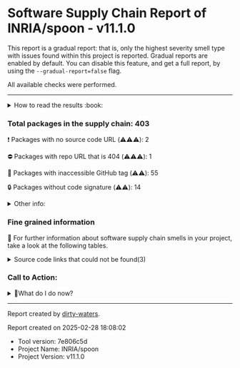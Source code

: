 
# Software Supply Chain Report of INRIA/spoon - v11.1.0


This report is a gradual report: that is, only the highest severity smell type with issues found within this project is reported.
Gradual reports are enabled by default. You can disable this feature, and get a full report, by using the `--gradual-report=false` flag.

All available checks were performed.

---


<details>
    <summary>How to read the results :book: </summary>
    
 Dirty-waters has analyzed your project dependencies and found different categories for each of them:

    
 - ⚠️⚠️⚠️ : high severity 

    
 - ⚠️⚠️: medium severity 

    
 - ⚠️: low severity 

</details>
        

 ### Total packages in the supply chain: 403


:heavy_exclamation_mark: Packages with no source code URL (⚠️⚠️⚠️): 2

:no_entry: Packages with repo URL that is 404 (⚠️⚠️⚠️): 1

:wrench: Packages with inaccessible GitHub tag (⚠️⚠️): 55

:lock: Packages without code signature (⚠️⚠️): 14


<details>
    <summary>Other info:</summary>
    
- Source code repo is not hosted on GitHub:  87

    This could be due, for example, to the package being hosted on a different platform.

    This does not mean that the source code URL is invalid.

    However, for non-GitHub repositories, not all checks can currently be performed.

|   index | package_name                                                       | github_url                                                                               | command         |
|--------:|:-------------------------------------------------------------------|:-----------------------------------------------------------------------------------------|:----------------|
|       1 | org.ow2.asm:asm@9.6                                                | https://gitlab.ow2.org/asm/asm/                                                          | resolve-plugins |
|       2 | org.eclipse.aether:aether-spi@1.0.0.v20140518                      | http://git.eclipse.org/c/aether/aether-core.git/tree/aether-spi/                         | resolve-plugins |
|       3 | org.eclipse.aether:aether-impl@1.0.0.v20140518                     | http://git.eclipse.org/c/aether/aether-core.git/tree/aether-impl/                        | resolve-plugins |
|       4 | org.eclipse.aether:aether-api@1.0.0.v20140518                      | http://git.eclipse.org/c/aether/aether-core.git/tree/aether-api/                         | resolve-plugins |
|       5 | org.eclipse.sisu:org.eclipse.sisu.plexus@0.3.5                     | http://git.eclipse.org/c/sisu/org.eclipse.sisu.plexus.git/tree/org.eclipse.sisu.plexus/  | resolve-plugins |
|       6 | javax.annotation:javax.annotation-api@1.2                          | http://java.net/projects/glassfish/sources/svn/show/tags/javax.annotation-api-1.2        | resolve-plugins |
|       7 | org.eclipse.sisu:org.eclipse.sisu.inject@0.3.5                     | http://git.eclipse.org/c/sisu/org.eclipse.sisu.inject.git/tree/org.eclipse.sisu.inject/  | resolve-plugins |
|       8 | javax.inject:javax.inject@1                                        | http://code.google.com/p/atinject/source/checkout                                        | resolve         |
|       9 | aopalliance:aopalliance@1.0                                        | null object or invalid expression                                                        | resolve-plugins |
|      10 | com.google.guava:guava@16.0.1                                      | http://code.google.com/p/guava-libraries/source/browse/guava                             | resolve-plugins |
|      11 | org.sonatype.plexus:plexus-sec-dispatcher@1.3                      | No_repo_info_found                                                                       | resolve-plugins |
|      12 | org.sonatype.plexus:plexus-cipher@1.4                              | No_repo_info_found                                                                       | resolve-plugins |
|      13 | org.eclipse.aether:aether-util@1.0.0.v20140518                     | http://git.eclipse.org/c/aether/aether-core.git/tree/aether-util/                        | resolve-plugins |
|      14 | commons-io:commons-io@2.6                                          | https://git-wip-us.apache.org/repos/asf?p=commons-io.git                                 | resolve-plugins |
|      15 | org.apache.commons:commons-compress@1.20                           | https://gitbox.apache.org/repos/asf?p=commons-compress.git                               | resolve-plugins |
|      16 | org.tukaani:xz@1.9                                                 | https://git.tukaani.org/?p=xz-java.git                                                   | resolve-plugins |
|      17 | org.codehaus.plexus:plexus-i18n@1.0-beta-10                        | http://fisheye.codehaus.org/browse/plexus/plexus-components/tags/plexus-i18n-1.0-beta-10 | resolve-plugins |
|      18 | org.apache.xbean:xbean-reflect@3.7                                 | http://svn.apache.org/viewvc/geronimo/xbean/tags/xbean-3.7/xbean-reflect                 | resolve-plugins |
|      19 | com.google.collections:google-collections@1.0                      | http://code.google.com/p/google-collections/source/browse/                               | resolve-plugins |
|      20 | org.apache.commons:commons-lang3@3.8.1                             | https://git-wip-us.apache.org/repos/asf?p=commons-lang.git                               | resolve-plugins |
|      21 | org.apache.commons:commons-text@1.3                                | https://git-wip-us.apache.org/repos/asf?p=commons-text.git                               | resolve-plugins |
|      22 | commons-logging:commons-logging@1.2                                | http://svn.apache.org/repos/asf/commons/proper/logging/trunk                             | resolve-plugins |
|      23 | commons-codec:commons-codec@1.11                                   | http://svn.apache.org/viewvc/commons/proper/codec/trunk                                  | resolve-plugins |
|      24 | org.apache.velocity:velocity@1.7                                   | http://svn.apache.org/viewvc/velocity/engine/trunk                                       | resolve-plugins |
|      25 | commons-lang:commons-lang@2.4                                      | http://svn.apache.org/viewvc/commons/proper/lang/trunk                                   | resolve-plugins |
|      26 | org.apache.velocity:velocity-tools@2.0                             | http://svn.apache.org/repos/asf/velocity/tools/trunk                                     | resolve-plugins |
|      27 | commons-beanutils:commons-beanutils@1.7.0                          | null object or invalid expression                                                        | resolve-plugins |
|      28 | commons-digester:commons-digester@1.8                              | http://svn.apache.org/repos/asf/jakarta/commons/proper/digester/trunk                    | resolve-plugins |
|      29 | commons-chain:commons-chain@1.1                                    | http://svn.apache.org/viewcvs.cgi                                                        | resolve-plugins |
|      30 | dom4j:dom4j@1.1                                                    | null object or invalid expression                                                        | resolve-plugins |
|      31 | oro:oro@2.0.8                                                      | null object or invalid expression                                                        | resolve-plugins |
|      32 | commons-collections:commons-collections@3.2.2                      | http://svn.apache.org/viewvc/commons/proper/collections/trunk                            | resolve-plugins |
|      33 | javax.servlet:javax.servlet-api@3.1.0                              | http://java.net/projects/glassfish/sources/svn/show/tags/javax.servlet-api-3.1.0         | resolve-plugins |
|      34 | org.apache.commons:commons-lang3@3.14.0                            | https://gitbox.apache.org/repos/asf?p=commons-lang.git                                   | resolve-plugins |
|      35 | org.apache.commons:commons-text@1.11.0                             | https://gitbox.apache.org/repos/asf?p=commons-text.git                                   | resolve-plugins |
|      36 | org.eclipse.jgit:org.eclipse.jgit@5.13.3.202401111512-r            | https://git.eclipse.org/r/plugins/gitiles/jgit/jgit/org.eclipse.jgit                     | resolve-plugins |
|      37 | org.eclipse.jgit:org.eclipse.jgit.ssh.apache@5.13.3.202401111512-r | https://git.eclipse.org/r/plugins/gitiles/jgit/jgit/org.eclipse.jgit.ssh.apache          | resolve-plugins |
|      38 | commons-io:commons-io@2.11.0                                       | https://gitbox.apache.org/repos/asf?p=commons-io.git                                     | resolve-plugins |
|      39 | com.google.code.findbugs:jsr305@2.0.0                              | http://findbugs.googlecode.com/svn/trunk/                                                | resolve-plugins |
|      40 | org.ow2.asm:asm@5.0.3                                              | http://svn.forge.objectweb.org/cgi-bin/viewcvs.cgi/asm/trunk/asm/                        | resolve-plugins |
|      41 | org.ow2.asm:asm-commons@5.0.3                                      | http://svn.forge.objectweb.org/cgi-bin/viewcvs.cgi/asm/trunk/asm-commons/                | resolve-plugins |
|      42 | org.ow2.asm:asm-tree@5.0.3                                         | http://svn.forge.objectweb.org/cgi-bin/viewcvs.cgi/asm/trunk/asm-tree/                   | resolve-plugins |
|      43 | commons-lang:commons-lang@1.0                                      | null object or invalid expression                                                        | resolve-plugins |
|      44 | de.tototec:de.tototec.cmdoption@0.2.0                              | http://cmdoption.tototec.de/svn/cmdoption                                                | resolve-plugins |
|      45 | org.apache.commons:commons-text@1.12.0                             | https://gitbox.apache.org/repos/asf?p=commons-text.git                                   | resolve-plugins |
|      46 | commons-io:commons-io@2.15.1                                       | https://gitbox.apache.org/repos/asf?p=commons-io.git                                     | resolve-plugins |
|      47 | org.apache.commons:commons-compress@1.26.1                         | https://gitbox.apache.org/repos/asf?p=commons-compress.git                               | resolve-plugins |
|      48 | org.ow2.asm:asm@9.7                                                | https://gitlab.ow2.org/asm/asm/                                                          | resolve-plugins |
|      49 | org.sonatype.plexus:plexus-build-api@0.0.7                         | http://svn.sonatype.org/spice/tags/plexus-build-api-0.0.7                                | resolve-plugins |
|      50 | org.apache.velocity:velocity-engine-core@2.4                       | https://gitbox.apache.org/repos/asf?p=velocity-engine.git/velocity-engine-core           | resolve-plugins |
|      51 | org.apache.velocity.tools:velocity-tools-generic@3.1               | https://gitbox.apache.org/repos/asf?p=velocity-tools.git/velocity-tools-generic          | resolve-plugins |
|      52 | commons-beanutils:commons-beanutils@1.9.4                          | http://svn.apache.org/viewvc/commons/proper/beanutils/tags/BEANUTILS_1_9_3_RC3           | resolve-plugins |
|      53 | org.apache.commons:commons-digester3@3.2                           | http://svn.apache.org/viewvc/commons/proper/digester/tags/DIGESTER3_3_2_RC2              | resolve-plugins |
|      54 | org.apache.commons:commons-lang3@3.17.0                            | https://gitbox.apache.org/repos/asf?p=commons-lang.git                                   | resolve-plugins |
|      55 | org.apache.commons:commons-compress@1.26.2                         | https://gitbox.apache.org/repos/asf?p=commons-compress.git                               | resolve-plugins |
|      56 | commons-io:commons-io@2.18.0                                       | https://gitbox.apache.org/repos/asf?p=commons-io.git                                     | resolve-plugins |
|      57 | org.apache.bcel:bcel@6.10.0                                        | https://gitbox.apache.org/repos/asf?p=commons-bcel.git                                   | resolve-plugins |
|      58 | org.apache.commons:commons-collections4@4.4                        | https://git-wip-us.apache.org/repos/asf?p=commons-collections.git                        | resolve-plugins |
|      59 | commons-io:commons-io@2.16.1                                       | https://gitbox.apache.org/repos/asf?p=commons-io.git                                     | resolve         |
|      60 | commons-validator:commons-validator@1.9.0                          | https://gitbox.apache.org/repos/asf/commons-validator                                    | resolve-plugins |
|      61 | commons-digester:commons-digester@2.1                              | http://svn.apache.org/viewvc/commons/proper/digester/tags/DIGESTER_2_1_RC2               | resolve-plugins |
|      62 | commons-logging:commons-logging@1.3.2                              | https://gitbox.apache.org/repos/asf/commons-logging                                      | resolve-plugins |
|      63 | org.apache.maven:maven-core@3.1.0                                  | https://git-wip-us.apache.org/repos/asf?p=maven.git/maven-core                           | resolve-plugins |
|      64 | org.apache.maven:maven-settings@3.1.0                              | https://git-wip-us.apache.org/repos/asf?p=maven.git/maven-settings                       | resolve-plugins |
|      65 | org.apache.maven:maven-settings-builder@3.1.0                      | https://git-wip-us.apache.org/repos/asf?p=maven.git/maven-settings-builder               | resolve-plugins |
|      66 | org.apache.maven:maven-repository-metadata@3.1.0                   | https://git-wip-us.apache.org/repos/asf?p=maven.git/maven-repository-metadata            | resolve-plugins |
|      67 | org.apache.maven:maven-model-builder@3.1.0                         | https://git-wip-us.apache.org/repos/asf?p=maven.git/maven-model-builder                  | resolve-plugins |
|      68 | org.apache.maven:maven-aether-provider@3.1.0                       | https://git-wip-us.apache.org/repos/asf?p=maven.git/maven-aether-provider                | resolve-plugins |
|      69 | org.eclipse.aether:aether-spi@0.9.0.M2                             | http://git.eclipse.org/c/aether/aether-core.git/tree/aether-spi/                         | resolve-plugins |
|      70 | org.eclipse.aether:aether-impl@0.9.0.M2                            | http://git.eclipse.org/c/aether/aether-core.git/tree/aether-impl/                        | resolve-plugins |
|      71 | org.eclipse.aether:aether-api@0.9.0.M2                             | http://git.eclipse.org/c/aether/aether-core.git/tree/aether-api/                         | resolve-plugins |
|      72 | org.eclipse.aether:aether-util@0.9.0.M2                            | http://git.eclipse.org/c/aether/aether-core.git/tree/aether-util/                        | resolve-plugins |
|      73 | org.apache.maven:maven-artifact@3.1.0                              | https://git-wip-us.apache.org/repos/asf?p=maven.git/maven-artifact                       | resolve-plugins |
|      74 | org.apache.maven:maven-plugin-api@3.1.0                            | https://git-wip-us.apache.org/repos/asf?p=maven.git/maven-plugin-api                     | resolve-plugins |
|      75 | org.apache.maven:maven-model@2.2.1                                 | http://svn.apache.org/viewvc/maven/maven-2/tags/maven-2.2.1/maven-model                  | resolve-plugins |
|      76 | com.google.code.findbugs:jsr305@3.0.2                              | https://code.google.com/p/jsr-305/                                                       | resolve         |
|      77 | com.google.j2objc:j2objc-annotations@1.3                           | http://svn.sonatype.org/spice/tags/oss-parent-7/j2objc-annotations                       | resolve-plugins |
|      78 | net.sf.saxon:Saxon-HE@10.6                                         | https://dev.saxonica.com/repos/archive/opensource/                                       | resolve-plugins |
|      79 | org.apache.maven.shared:maven-shared-incremental@1.1               | http://svn.apache.org/viewvc/maven/shared/tags/maven-shared-incremental-1.1              | resolve-plugins |
|      80 | org.eclipse.jgit:org.eclipse.jgit@6.7.0.202309050840-r             | https://git.eclipse.org/r/plugins/gitiles/jgit/jgit/org.eclipse.jgit                     | resolve-plugins |
|      81 | org.apache.commons:commons-lang3@3.12.0                            | https://gitbox.apache.org/repos/asf?p=commons-lang.git                                   | resolve-plugins |
|      82 | org.ow2.asm:asm@9.4                                                | https://gitlab.ow2.org/asm/asm/                                                          | resolve-plugins |
|      83 | org.apache.maven.shared:maven-invoker@2.0.11                       | http://svn.apache.org/viewvc/maven/shared/tags/maven-invoker-2.0.11                      | resolve-plugins |
|      84 | com.martiansoftware:jsap@2.1                                       | http://jsap.cvs.sourceforge.net/jsap/                                                    | resolve         |
|      85 | org.apache.commons:commons-compress@1.27.0                         | https://gitbox.apache.org/repos/asf?p=commons-compress.git                               | resolve         |
|      86 | org.apache.commons:commons-lang3@3.16.0                            | https://gitbox.apache.org/repos/asf?p=commons-lang.git                                   | resolve         |
|      87 | org.kohsuke.metainf-services:metainf-services@1.11                 | http://metainf-services.kohsuke.org/                                                     | resolve         |
</details>

### Fine grained information

:dolphin: For further information about software supply chain smells in your project, take a look at the following tables.

<details>
<summary>Source code links that could not be found(3)</summary>
    


|   index | package_name                                  | github_url                    | github_exists   | command         |
|--------:|:----------------------------------------------|:------------------------------|:----------------|:----------------|
|       1 | org.sonatype.plexus:plexus-sec-dispatcher@1.3 | No_repo_info_found            |                 | resolve-plugins |
|       2 | org.sonatype.plexus:plexus-cipher@1.4         | No_repo_info_found            |                 | resolve-plugins |
|       3 | org.iq80.snappy:snappy@0.4                    | https://github.com/dain/snapy | False           | resolve-plugins |
</details>


### Call to Action:

                      
<details>
    <summary>👻What do I do now? </summary>
        For packages without source code & accessible release tags:  

        Pull Request to the maintainer of dependency, requesting correct repository metadata and proper tagging. 

        
For deprecated packages:

        1. Confirm the maintainer’s deprecation intention 
        2. Check for not deprecated versions
        
For packages without provenance:

        Open an issue in the dependency’s repository to request the inclusion of provenance and build attestation in the CI/CD pipeline. 
        
For packages that are forks

        Inspect the package and its GitHub repository to verify the fork is not malicious. 

        
For packages without code signature:

        Open an issue in the dependency’s repository to request the inclusion of code signature in the CI/CD pipeline. 

        
For packages with invalid code signature:

        It's recommended to verify the code signature and contact the maintainer to fix the issue. 

</details>



---

Report created by [dirty-waters](https://github.com/chains-project/dirty-waters/).

Report created on 2025-02-28 18:08:02
- Tool version: 7e806c5d
- Project Name: INRIA/spoon
- Project Version: v11.1.0
